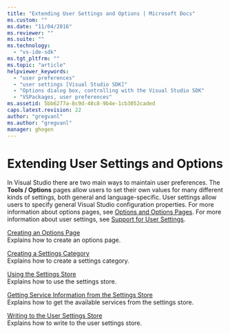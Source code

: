 ```yaml
---
title: "Extending User Settings and Options | Microsoft Docs"
ms.custom: ""
ms.date: "11/04/2016"
ms.reviewer: ""
ms.suite: ""
ms.technology: 
  - "vs-ide-sdk"
ms.tgt_pltfrm: ""
ms.topic: "article"
helpviewer_keywords: 
  - "user preferences"
  - "user settings [Visual Studio SDK]"
  - "Options dialog box, controlling with the Visual Studio SDK"
  - "VSPackages, user preferences"
ms.assetid: 5bb6277a-8c9d-48c8-9b4e-1cb3052caded
caps.latest.revision: 22
author: "gregvanl"
ms.author: "gregvanl"
manager: ghogen
---
```

# Extending User Settings and Options
In Visual Studio there are two main ways to maintain user preferences. The **Tools / Options** pages allow users to set their own values for many different kinds of settings, both general and language-specific. User settings allow users to specify general Visual Studio configuration properties. For more information about options pages, see [Options and Options Pages](../extensibility/internals/options-and-options-pages.md). For more information about user settings, see [Support for User Settings](../extensibility/internals/support-for-user-settings.md).  
  
 [Creating an Options Page](../extensibility/creating-an-options-page.md)  
 Explains how to create an options page.  
  
 [Creating a Settings Category](../extensibility/creating-a-settings-category.md)  
 Explains how to create a settings category.  
  
 [Using the Settings Store](../extensibility/using-the-settings-store.md)  
 Explains how to use the settings store.  
  
 [Getting Service Information from the Settings Store](../extensibility/getting-service-information-from-the-settings-store.md)  
 Explains how to get the available services from the settings store.  
  
 [Writing to the User Settings Store](../extensibility/writing-to-the-user-settings-store.md)  
 Explains how to write to the user settings store.